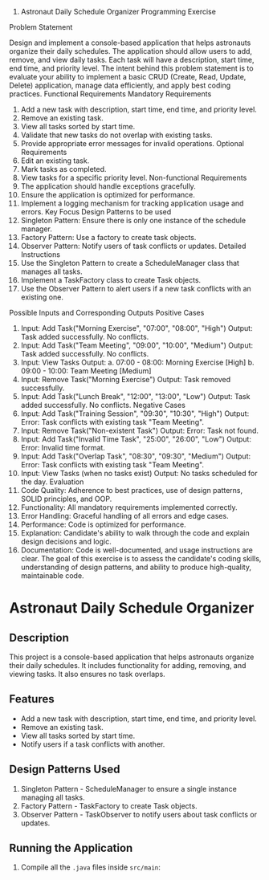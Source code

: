 1. Astronaut Daily Schedule Organizer Programming Exercise

Problem Statement


Design and implement a console-based application that helps astronauts organize their daily schedules. The application should allow users
to add, remove, and view daily tasks. Each task will have a description, start time, end time, and priority level. The intent behind this problem
statement is to evaluate your ability to implement a basic CRUD (Create, Read, Update, Delete) application, manage data efficiently, and
apply best coding practices.
Functional Requirements
Mandatory Requirements
1. Add a new task with description, start time, end time, and priority level.
2. Remove an existing task.
3. View all tasks sorted by start time.
4. Validate that new tasks do not overlap with existing tasks.
5. Provide appropriate error messages for invalid operations.
Optional Requirements
1. Edit an existing task.
2. Mark tasks as completed.
3. View tasks for a specific priority level.
Non-functional Requirements
1. The application should handle exceptions gracefully.
2. Ensure the application is optimized for performance.
3. Implement a logging mechanism for tracking application usage and errors.
Key Focus
Design Patterns to be used
1. Singleton Pattern: Ensure there is only one instance of the schedule manager.
2. Factory Pattern: Use a factory to create task objects.
3. Observer Pattern: Notify users of task conflicts or updates.
Detailed Instructions
1. Use the Singleton Pattern to create a ScheduleManager class that manages all tasks.
2. Implement a TaskFactory class to create Task objects.
3. Use the Observer Pattern to alert users if a new task conflicts with an existing one.


Possible Inputs and Corresponding Outputs
Positive Cases
1. Input: Add Task("Morning Exercise", "07:00", "08:00", "High") Output: Task added successfully. No conflicts.
2. Input: Add Task("Team Meeting", "09:00", "10:00", "Medium") Output: Task added successfully. No conflicts.
3. Input: View Tasks Output:
a. 07:00 - 08:00: Morning Exercise [High]
b. 09:00 - 10:00: Team Meeting [Medium]
4. Input: Remove Task("Morning Exercise") Output: Task removed successfully.
5. Input: Add Task("Lunch Break", "12:00", "13:00", "Low") Output: Task added successfully. No conflicts.
Negative Cases
1. Input: Add Task("Training Session", "09:30", "10:30", "High") Output: Error: Task conflicts with existing task "Team Meeting".
2. Input: Remove Task("Non-existent Task") Output: Error: Task not found.
3. Input: Add Task("Invalid Time Task", "25:00", "26:00", "Low") Output: Error: Invalid time format.
4. Input: Add Task("Overlap Task", "08:30", "09:30", "Medium") Output: Error: Task conflicts with existing task "Team Meeting".
5. Input: View Tasks (when no tasks exist) Output: No tasks scheduled for the day.
Evaluation
1. Code Quality: Adherence to best practices, use of design patterns, SOLID principles, and OOP.
2. Functionality: All mandatory requirements implemented correctly.
3. Error Handling: Graceful handling of all errors and edge cases.
4. Performance: Code is optimized for performance.
5. Explanation: Candidate's ability to walk through the code and explain design decisions and logic.
6. Documentation: Code is well-documented, and usage instructions are clear.
The goal of this exercise is to assess the candidate's coding skills, understanding of design patterns, and ability to produce high-quality,
maintainable code.




# Astronaut Daily Schedule Organizer

## Description

This project is a console-based application that helps astronauts organize their daily schedules. It includes functionality for adding, removing, and viewing tasks. It also ensures no task overlaps.

## Features
- Add a new task with description, start time, end time, and priority level.
- Remove an existing task.
- View all tasks sorted by start time.
- Notify users if a task conflicts with another.

## Design Patterns Used
1. Singleton Pattern - ScheduleManager to ensure a single instance managing all tasks.
2. Factory Pattern - TaskFactory to create Task objects.
3. Observer Pattern - TaskObserver to notify users about task conflicts or updates.

## Running the Application

1. Compile all the `.java` files inside `src/main`:




